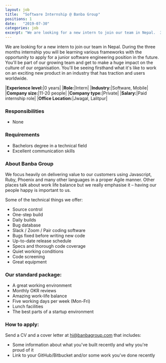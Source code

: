 ```yaml
---
layout: job
title:  "Software Internship @ Banba Group"
positions: 1
date:   "2019-07-30"
categories: job
excerpt: "We are looking for a new intern to join our team in Nepal.  3 months of training in Javascript and ruby techniques."
---
```

We are looking for a new intern to join our team in Nepal.  During the three months internship you will be learning various frameworks with the opportunity to apply for a junior software engineering position in the future.  You'll be part of our growing team and get to make a huge impact on the culture of our organisation.  You'll be seeing firsthand what it's like to work on an exciting new product in an industry that has traction and users worldwide.

|**Experience level:**|0 years|
|**Role:**|Intern|
|**Industry:**|Software, Mobile|
|**Company size:**|11-20 people|
|**Company type:**|Private|
|**Salary:**|Paid internship role|
|**Office Location:**|Jwagal, Lalitpur|


### Responsibilities
* None

### Requirements
* Bachelors degree in a technical field
* Excellent communication skills

### About Banba Group
We focus heavily on delivering value to our customers using Javascript, Ruby, Phoenix and many other languages in a proper Agile manner.  Other places talk about work life balance but we really emphasise it – having our people happy is important to us.

Some of the technical things we offer:
* Source control
* One-step build
* Daily builds
* Bug database
* Slack / Zoom / Pair coding software
* Bugs fixed before writing new code
* Up-to-date release schedule
* Specs and thorough code coverage
* Quiet working conditions
* Code screening
* Great equipment

### Our standard package:
* A great working environment 
* Monthly OKR reviews
* Amazing work-life balance
* Five working days per week (Mon-Fri)
* Lunch facilities
* The best parts of a startup environment

### How to apply: 

Send a CV and a cover letter at hi@banbagroup.com that includes:
* Some information about what you've built recently and why you're proud of it
* Link to your GitHub/Bitbucket and/or some work you've done recently